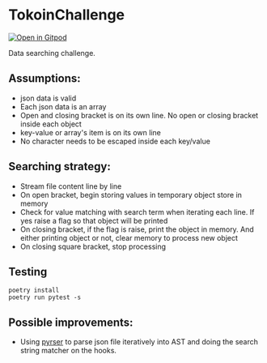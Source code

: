 # TokoinChallenge

[![Open in Gitpod](https://gitpod.io/button/open-in-gitpod.svg)](https://gitpod.io/#https://github.com/InNoobWeTrust/tokoin_challenge)

Data searching challenge.

## Assumptions:
- json data is valid
- Each json data is an array
- Open and closing bracket is on its own line. No open or closing bracket inside each object
- key-value or array's item is on its own line
- No character needs to be escaped inside each key/value

## Searching strategy:
- Stream file content line by line
- On open bracket, begin storing values in temporary object store in memory
- Check for value matching with search term when iterating each line. If yes raise a flag so that object will be printed
- On closing bracket, if the flag is raise, print the object in memory. And either printing object or not, clear memory to process new object
- On closing square bracket, stop processing

## Testing

```python3
poetry install
poetry run pytest -s
```

## Possible improvements:
- Using [pyrser](https://pythonhosted.org/pyrser/tutorial1.html#hooks) to parse json file iteratively into AST and doing the search string matcher on the hooks.
